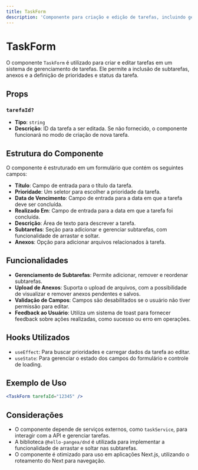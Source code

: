 ```yaml
---
title: TaskForm
description: 'Componente para criação e edição de tarefas, incluindo gerenciamento de subtarefas e anexos.'
---
```


# TaskForm

O componente `TaskForm` é utilizado para criar e editar tarefas em um sistema de gerenciamento de tarefas. Ele permite a inclusão de subtarefas, anexos e a definição de prioridades e status da tarefa.

## Props

### `tarefaId?`
- **Tipo**: `string`
- **Descrição**: ID da tarefa a ser editada. Se não fornecido, o componente funcionará no modo de criação de nova tarefa.

## Estrutura do Componente

O componente é estruturado em um formulário que contém os seguintes campos:

- **Título**: Campo de entrada para o título da tarefa.
- **Prioridade**: Um seletor para escolher a prioridade da tarefa.
- **Data de Vencimento**: Campo de entrada para a data em que a tarefa deve ser concluída.
- **Realizado Em**: Campo de entrada para a data em que a tarefa foi concluída.
- **Descrição**: Área de texto para descrever a tarefa.
- **Subtarefas**: Seção para adicionar e gerenciar subtarefas, com funcionalidade de arrastar e soltar.
- **Anexos**: Opção para adicionar arquivos relacionados à tarefa.

## Funcionalidades

- **Gerenciamento de Subtarefas**: Permite adicionar, remover e reordenar subtarefas.
- **Upload de Anexos**: Suporta o upload de arquivos, com a possibilidade de visualizar e remover anexos pendentes e salvos.
- **Validação de Campos**: Campos são desabilitados se o usuário não tiver permissão para editar.
- **Feedback ao Usuário**: Utiliza um sistema de toast para fornecer feedback sobre ações realizadas, como sucesso ou erro em operações.

## Hooks Utilizados

- `useEffect`: Para buscar prioridades e carregar dados da tarefa ao editar.
- `useState`: Para gerenciar o estado dos campos do formulário e controle de loading.

## Exemplo de Uso

```jsx
<TaskForm tarefaId="12345" />
```

## Considerações

- O componente depende de serviços externos, como `taskService`, para interagir com a API e gerenciar tarefas.
- A biblioteca `@hello-pangea/dnd` é utilizada para implementar a funcionalidade de arrastar e soltar nas subtarefas.
- O componente é otimizado para uso em aplicações Next.js, utilizando o roteamento do Next para navegação.